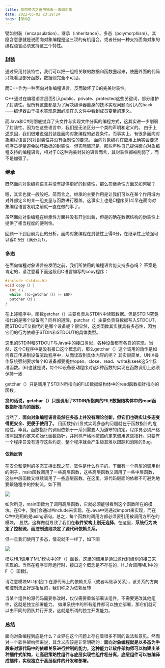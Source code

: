 ```yaml
---
title: 架构整洁之道书摘五——面向对象
date: 2022-05-02 23:29:24
tags: [架构]
---
```


譬如封装（encapsulation）、继承（inheritance）、多态（polymorphism）。其隐含意思就是说面向对象编程是这三项的有机组合，或者任何一种支持面向对象的编程语言必须支持这三个特性。

### 封装

通过采用封装特性，我们可以把一组相关联的数据和函数圈起来，使圈外面的代码只能看见部分函数，数据则完全不可见。

而C++作为一种面向对象编程语言，反而破坏了C的完美封装性。

C++通过在编程语言层面引入public、private、protected这些关键词，部分维护了封装性。但所有这些都是为了解决编译器自身的技术实现问题而引入的hack——编译器由于技术实现原因必须在头文件中看到成员变量的定义。

而Java和C#则彻底抛弃了头文件与实现文件分离的编程方式，这其实进一步削弱了封装性。因为在这些语言中，我们是无法区分一个类的声明和定义的。
由于上述原因，我们很难说强封装是面向对象编程的必要条件。而事实上，有很多面向对象编程语言[3]对封装性并没有强制性的要求。
面向对象编程在应用上确实会要求程序员尽量避免破坏数据的封装性。但实际情况是，那些声称自己提供面向对象编程支持的编程语言，相对于C这种完美封装的语言而言，其封装性都被削弱了，而不是加强了。


### 继承
既然面向对象编程语言并没有提供更好的封装性，那么在继承性方面又如何呢？

嗯，其实也就一般般吧。简而言之，继承的主要作用是让我们可以在某个作用域内对外部定义的某一组变量与函数进行覆盖。这事实上也是C程序员[4]早在面向对象编程语言发明之前就一直在做的事了。

虽然面向对象编程在继承性方面并没有开创出新，但是的确在数据结构的伪装性上提供了相当程度的便利性。

回顾一下到目前为止的分析，面向对象编程在封装性上得0分，在继承性上勉强可以得0.5分（满分为1）。


### 多态

在面向编程对象语言被发明之前，我们所使用的编程语言能支持多态吗？
答案是肯定的，请注意看下面这段用C语言编写的copy程序：
```c
#include ＜stdio.h＞
void copy（）{
  int c；
  while （（c=getchar（））!= EOF）
  putchar（c）；
}
```
在上述程序中，函数getchar（）主要负责从STDIN中读取数据。但是STDIN究竟指代的是哪个设备呢？同样的道理，putchar（）主要负责将数据写入STDOUT，而STDOUT又指代的是哪个设备呢？很显然，这类函数其实就具有多态性，因为它们的行为依赖于STDIN和STDOUT的具体类型。

这里的STDIN和STDOUT与Java中的接口类似，各种设备都有各自的实现。当然，这个C程序中是没有接口这个概念的，那么getchar（）这个调用的动作是如何真正传递到设备驱动程序中，从而读取到具体内容的呢？
其实很简单，UNIX操作系统强制要求每个IO设备都要提供open、close、read、write和seek这5个标准函数。[6]也就是说，每个IO设备驱动程序对这5种函数的实现在函数调用上必须保持一致

getchar（）只是调用了STDIN所指向的FILE数据结构体中的read函数指针指向的函数。


**换句话说，getchar（）只是调用了STDIN所指向的FILE数据结构体中的read函数指针指向的函数。**

当然了，**面向对象编程语言虽然在多态上并没有理论创新，但它们也确实让多态变得更安全、更便于使用了。**
用函数指针显式实现多态的问题就在于函数指针的危险性。毕竟，函数指针的调用依赖于一系列需要人为遵守的约定。程序员必须严格按照固定约定来初始化函数指针，并同样严格地按照约定来调用这些指针。只要有一个程序员没有遵守这些约定，整个程序就会产生极其难以跟踪和消除的Bug。


#### 依赖反转
在安全和便利的多态支持出现之前，软件是什么样子的。下面有一个典型的调用树的例子，main函数调用了一些高层函数，这些高层函数又调用了一些中层函数，这些中层函数又继续调用了一些底层函数。在这里，源代码层面的依赖不可避免地要跟随程序的控制流。如下图


![](/images/20220503162854018_6817.png)

如你所见，main函数为了调用高层函数，它就必须能够看到这个函数所在的模块。在C中，我们会通过#include来实现，在Java中则通过import来实现，而在C#中则用的是using语句。总之，每个函数的调用方都必须要引用被调用方所在的模块。
显然，这样做就导致了我们在**软件架构上别无选择**。在这里，**系统行为决定了控制流，而控制流则决定了源代码依赖关系。**

但一旦我们使用了多态，情况就不一样了，如下图

![](/images/20220503163621299_30200.png)

模块HL1调用了ML1模块中的F（）函数，这里的调用是通过源代码级别的接口来实现的。当然在程序实际运行时，接口这个概念是不存在的，HL1会调用ML1中的F（）函数[。

请注意模块ML1和接口I在源代码上的依赖关系（或者叫继承关系），该关系的方向和控制流正好是相反的，我们称之为依赖反转

当某个组件的源代码需要修改时，仅仅需要重新部署该组件，不需要更改其他组件，这就是独立部署能力。
如果系统中的所有组件都可以独立部署，那它们就可以由不同的团队并行开发，这就是所谓的独立开发能力。

### 总结

面向对象编程到底是什么？业界在这个问题上存在着很多不同的说法和意见。然而对一个软件架构师来说，其含义应该是非常明确的：**面向对象编程就是以多态为手段来对源代码中的依赖关系进行控制的能力，这种能力让软件架构师可以构建出某种插件式架构，让高层策略性组件与底层实现性组件相分离，底层组件可以被编译成插件，实现独立于高层组件的开发和部署。**



